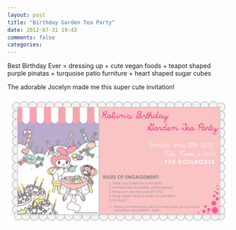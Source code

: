 ```yaml
---
layout: post
title: "Birthday Garden Tea Party"
date: 2012-07-31 19:43
comments: false
categories: 
---
```

Best Birthday Ever = dressing up + cute vegan foods + teapot shaped purple pinatas + turquoise patio furniture + heart shaped sugar cubes

The adorable Jocelyn made me this super cute invitation!

<p><img src="static/images/TeaPartyInvite.jpg" /></p>


